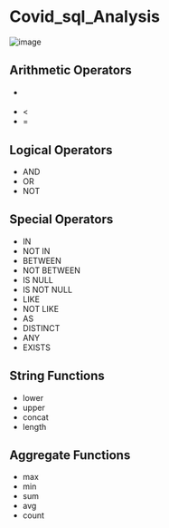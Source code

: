 # Covid_sql_Analysis

![image](https://github.com/user-attachments/assets/d44e962e-8792-4369-8ef6-ad5e940cf99b)

## Arithmetic Operators
* >
* <
* =

## Logical Operators
* AND
* OR
* NOT

## Special Operators
* IN
* NOT IN
* BETWEEN
* NOT BETWEEN
* IS NULL
* IS NOT NULL
* LIKE
* NOT LIKE
* AS
* DISTINCT
* ANY
* EXISTS

## String Functions
* lower
* upper
* concat
* length

## Aggregate Functions
* max
* min
* sum
* avg
* count

